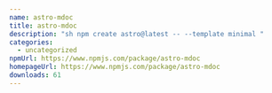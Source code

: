 ```yaml
---
name: astro-mdoc
title: astro-mdoc
description: "sh npm create astro@latest -- --template minimal "
categories:
  - uncategorized
npmUrl: https://www.npmjs.com/package/astro-mdoc
homepageUrl: https://www.npmjs.com/package/astro-mdoc
downloads: 61
---
```

